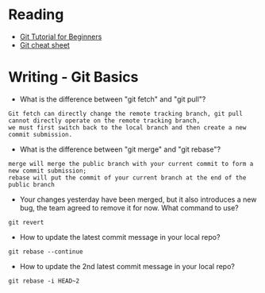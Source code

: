 # Reading

- [Git Tutorial for Beginners](https://academind.com/tutorials/git-the-basics)
- [Git cheat sheet](https://www.atlassian.com/git/tutorials/atlassian-git-cheatsheet)


# Writing - Git Basics

- What is the difference between "git fetch" and "git pull"?
```
Git fetch can directly change the remote tracking branch, git pull cannot directly operate on the remote tracking branch, 
we must first switch back to the local branch and then create a new commit submission.
```
- What is the difference between "git merge" and "git rebase"?
```
merge will merge the public branch with your current commit to form a new commit submission; 
rebase will put the commit of your current branch at the end of the public branch
```
- Your changes yesterday have been merged, but it also introduces a new bug, the team agreed to remove it for now. What command to use?
```
git revert
```
- How to update the latest commit message in your local repo?
```
git rebase --continue
```
- How to update the 2nd latest commit message in your local repo?
```
git rebase -i HEAD~2
```
